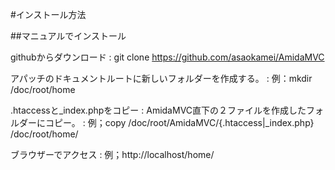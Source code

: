 #インストール方法

##マニュアルでインストール

githubからダウンロード
: git clone https://github.com/asaokamei/AmidaMVC

アパッチのドキュメントルートに新しいフォルダーを作成する。
: 例：mkdir /doc/root/home

.htaccessと_index.phpをコピー
: AmidaMVC直下の２ファイルを作成したフォルダーにコピー。
: 例；copy /doc/root/AmidaMVC/{.htaccess|_index.php} /doc/root/home/

ブラウザーでアクセス
: 例；http://localhost/home/


